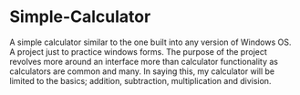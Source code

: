 # Simple-Calculator
A simple calculator similar to the one built into any version of Windows OS. A project just to practice windows forms. The purpose of the project revolves more around an interface more than calculator functionality as calculators are common and many. In saying this, my calculator will be limited to the basics; addition, subtraction, multiplication and division.
